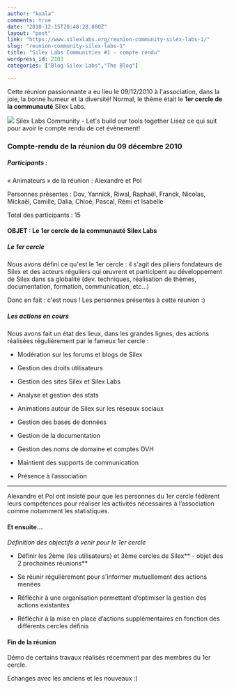 ```yaml
---
author: "koala"
comments: true
date: "2010-12-15T20:48:28.000Z"
layout: "post"
link: "https://www.silexlabs.org/reunion-community-silex-labs-1/"
slug: "reunion-community-silex-labs-1"
title: "Silex Labs Communities #1 - compte rendu"
wordpress_id: 2103
categories: ["Blog Silex Labs","The Blog"]

---
```

Cette réunion passionnante a eu lieu le 09/12/2010 à l'association, dans la joie, la bonne humeur et la diversité! Normal, le thème était le **1er cercle de la communauté** Silex Labs.






[![](https://www.silexlabs.org/wp-content/uploads/2010/12/chantiersilex-copie-680x494.jpg)](https://www.silexlabs.org/?attachment_id=2281)
    Silex Labs Community - Let's build our tools together
Lisez ce qui suit pour avoir le compte rendu de cet évènement!

<!-- more -->


### Compte-rendu de la réunion du 09 décembre 2010




##### Participants :


« Animateurs » de la réunion : Alexandre et Pol

Personnes présentes : Dov, Yannick, Riwal, Raphaël, Franck, Nicolas, Mickaël, Camille, Dalia, Chloé, Pascal, Rémi et Isabelle

Total des participants : 15


#### **OBJET : Le 1er cercle de la communauté Silex Labs**




##### **Le 1er cercle**


Nous avons défini ce qu'est le 1er cercle : il s'agit des piliers fondateurs de Silex et des acteurs réguliers qui œuvrent et participent au développement de Silex dans sa globalité (dev. techniques, réalisation de thèmes, documentation, formation, communication, etc…)

Donc en fait : c'est nous ! Les personnes présentes à cette réunion :)


##### **Les actions en cours**


Nous avons fait un état des lieux, dans les grandes lignes, des actions réalisées régulièrement par le fameux 1er cercle :




  * Modération sur les forums et blogs de Silex


  * Gestion des droits utilisateurs


  * Gestion des sites Silex et Silex Labs


  * Analyse et gestion des stats


  * Animations autour de Silex sur les réseaux sociaux


  * Gestion des bases de données


  * Gestion de la documentation


  * Gestion des noms de domaine et comptes OVH


  * Maintient des supports de communication


  * Présence à l’association


** **

Alexandre et Pol ont insisté pour que les personnes du 1er cercle fédèrent leurs compétences pour réaliser les activités nécessaires à l’association comme notamment les statistiques.


#### **Et ensuite...**


_Définition des objectifs à venir pour le 1er cercle_




  * Définir les 2ème (les utilisateurs) et 3ème cercles de Silex** - objet des 2 prochaines réunions**


  * Se réunir régulièrement pour s'informer mutuellement des actions menées


  * Réfléchir à une organisation permettant d’optimiser la gestion des actions existantes


  * Réfléchir à la mise en place d’actions supplémentaires en fonction des différents cercles définis




#### **Fin de la réunion**


Démo de certains travaux réalisés récemment par des membres du 1er cercle.

Echanges avec les anciens et les nouveaux :)

